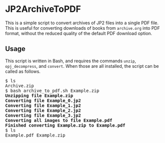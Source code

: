 
# JP2ArchiveToPDF

This is a simple script to convert archives of JP2 files into a single PDF
file. This is useful for converting downloads of books from `archive.org` into
PDF format, without the reduced quality of the default PDF download option. 

## Usage

This script is written in Bash, and requires the commands `unzip`,
`opj_decompress`, and `convert`. When those are all installed, the script can
be called as follows.

<pre>
$ ls
Archive.zip
$ bash archive_to_pdf.sh Example.zip
<b>Unzipping file Example.zip</b>
<b>Converting file Example_0.jp2</b>
<b>Converting file Example_1.jp2</b>
<b>Converting file Example_2.jp2</b>
<b>Converting file Example_3.jp2</b>
<b>Converting all images to file Example.pdf</b>
<b>Finished converting Example.zip to Example.pdf</b>
$ ls
Example.pdf Example.zip
</pre>


